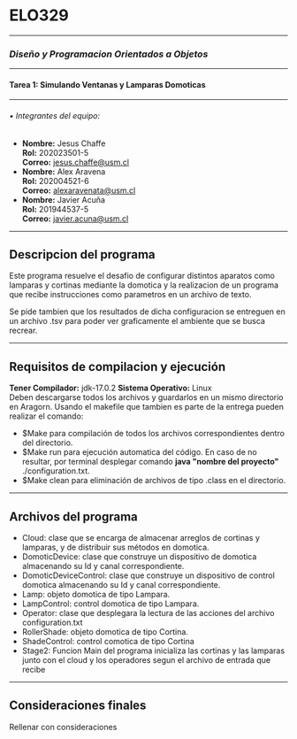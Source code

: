 # ELO329 
---
### *Diseño y Programacion Orientados a Objetos*
---

#### **Tarea 1: Simulando Ventanas y Lamparas Domoticas**  
---  

###### • Integrantes del equipo:
- **Nombre:** Jesus Chaffe    
**Rol:** 202023501-5  
**Correo:** jesus.chaffe@usm.cl
- **Nombre:** Alex Aravena       
**Rol:** 202004521-6    
**Correo:** alexaravenata@usm.cl
- **Nombre:** Javier Acuña       
**Rol:** 201944537-5    
**Correo:** javier.acuna@usm.cl

---

## Descripcion del programa  
Este programa resuelve el desafio de configurar distintos aparatos como  
lamparas y cortinas mediante la domotica y la realizacion de un programa  
que recibe instrucciones como parametros en un archivo de texto.  

Se pide tambien que los resultados de dicha configuracion se entreguen en  
un archivo .tsv para poder ver graficamente el ambiente que se busca recrear.

---
## Requisitos de compilacion y ejecución

**Tener Compilador:** jdk-17.0.2
**Sistema Operativo:** Linux   
Deben descargarse todos los archivos y guardarlos en un mismo directorio en Aragorn. Usando el makefile que tambien es parte de la entrega pueden realizar el comando:

- $Make para compilación de todos los archivos correspondientes dentro del directorio.
- $Make run para ejecución automatica del código. En caso de no resultar, por terminal desplegar comando **java "nombre del proyecto"** ./configuration.txt.
- $Make clean para eliminación de archivos de tipo .class en el directorio.


---
## Archivos del programa  
- Cloud: clase que se encarga de almacenar arreglos de cortinas y lamparas, y de distribuir sus métodos en domotica.
- DomoticDevice: clase que construye un dispositivo de domotica almacenando su Id y canal correspondiente.
- DomoticDeviceControl: clase que construye un dispositivo de control domotica almacenando su Id y canal correspondiente.
- Lamp: objeto domotica de tipo Lampara.
- LampControl: control domotica de tipo Lampara.
- Operator: clase que desplegara la lectura de las acciones del archivo configuration.txt
- RollerShade: objeto domotica de tipo Cortina.
- ShadeControl: control comotica de tipo Cortina
- Stage2: Funcion Main del programa inicializa las cortinas y las lamparas junto con el cloud y los operadores segun el archivo de entrada que recibe


---
## Consideraciones finales  
Rellenar con consideraciones


